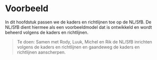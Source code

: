 # Voorbeeld
In dit hoofdstuk passen we de kaders en richtlijnen toe op de NL/SfB. De NL/SfB dient hiermee als een voorbeeldmodel dat is ontwikkeld en wordt beheerd volgens de kaders en richtlijnen.

> Te doen: Samen met Rody, Luuk, Michel en Rik de NL/SfB inrichten volgens de kaders en richtlijnen en gaandeweg de kaders en richtlijnen aanscherpen.